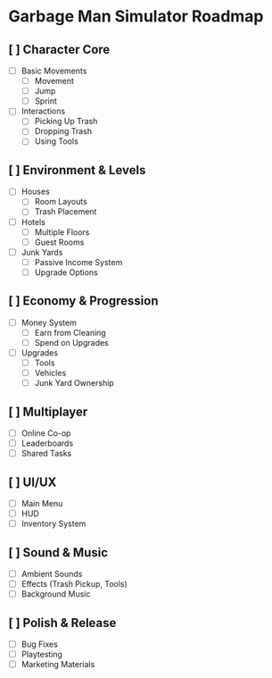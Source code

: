 # Garbage Man Simulator Roadmap

## [ ] Character Core
- [ ] Basic Movements
  - [ ] Movement
  - [ ] Jump
  - [ ] Sprint
- [ ] Interactions
  - [ ] Picking Up Trash
  - [ ] Dropping Trash
  - [ ] Using Tools

## [ ] Environment & Levels
- [ ] Houses
  - [ ] Room Layouts
  - [ ] Trash Placement
- [ ] Hotels
  - [ ] Multiple Floors
  - [ ] Guest Rooms
- [ ] Junk Yards
  - [ ] Passive Income System
  - [ ] Upgrade Options

## [ ] Economy & Progression
- [ ] Money System
  - [ ] Earn from Cleaning
  - [ ] Spend on Upgrades
- [ ] Upgrades
  - [ ] Tools
  - [ ] Vehicles
  - [ ] Junk Yard Ownership

## [ ] Multiplayer
- [ ] Online Co-op
- [ ] Leaderboards
- [ ] Shared Tasks

## [ ] UI/UX
- [ ] Main Menu
- [ ] HUD
- [ ] Inventory System

## [ ] Sound & Music
- [ ] Ambient Sounds
- [ ] Effects (Trash Pickup, Tools)
- [ ] Background Music

## [ ] Polish & Release
- [ ] Bug Fixes
- [ ] Playtesting
- [ ] Marketing Materials
